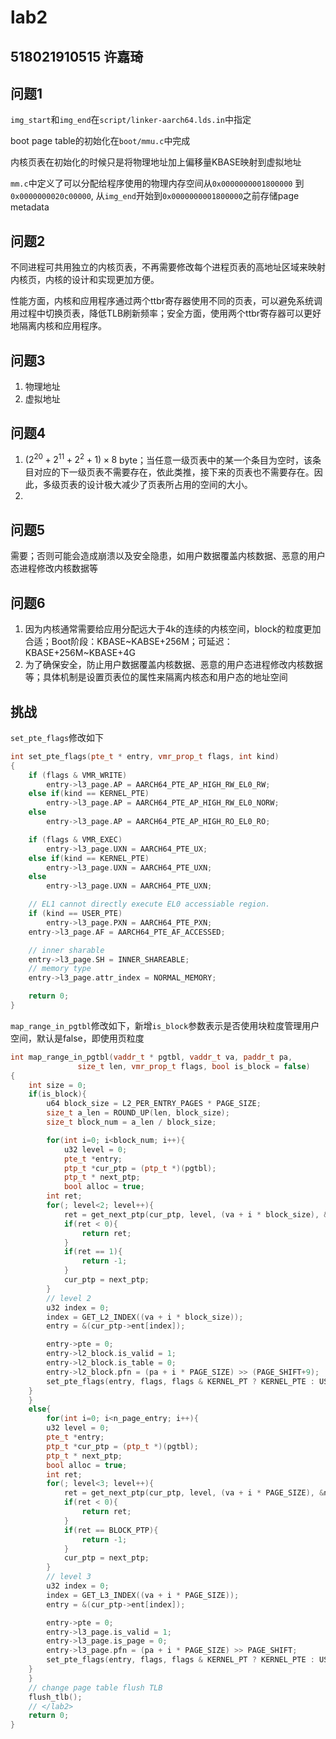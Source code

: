 # lab2

## 518021910515 许嘉琦

## 问题1

`img_start`和`img_end`在`script/linker-aarch64.lds.in`中指定

boot page table的初始化在`boot/mmu.c`中完成

内核页表在初始化的时候只是将物理地址加上偏移量KBASE映射到虚拟地址

`mm.c`中定义了可以分配给程序使用的物理内存空间从`0x0000000001800000` 到`0x0000000020c00000`, 从`img_end`开始到`0x0000000001800000`之前存储page metadata

## 问题2

不同进程可共用独立的内核页表，不再需要修改每个进程页表的高地址区域来映射内核页，内核的设计和实现更加方便。

性能方面，内核和应用程序通过两个ttbr寄存器使用不同的页表，可以避免系统调用过程中切换页表，降低TLB刷新频率；安全方面，使用两个ttbr寄存器可以更好地隔离内核和应用程序。

## 问题3

1. 物理地址
2. 虚拟地址

## 问题4

1. $(2^{20}+2^{11}+2^{2}+1) \times 8$  byte；当任意一级页表中的某一个条目为空时，该条目对应的下一级页表不需要存在，依此类推，接下来的页表也不需要存在。因此，多级页表的设计极大减少了页表所占用的空间的大小。
2. 

## 问题5

需要；否则可能会造成崩溃以及安全隐患，如用户数据覆盖内核数据、恶意的用户态进程修改内核数据等

## 问题6

1. 因为内核通常需要给应用分配远大于4k的连续的内核空间，block的粒度更加合适；Boot阶段：KBASE~KABSE+256M；可延迟：KBASE+256M~KBASE+4G
2. 为了确保安全，防止用户数据覆盖内核数据、恶意的用户态进程修改内核数据等；具体机制是设置页表位的属性来隔离内核态和用户态的地址空间

## 挑战

`set_pte_flags`修改如下

```cpp
int set_pte_flags(pte_t * entry, vmr_prop_t flags, int kind)
{
	if (flags & VMR_WRITE)
		entry->l3_page.AP = AARCH64_PTE_AP_HIGH_RW_EL0_RW;
	else if(kind == KERNEL_PTE)
		entry->l3_page.AP = AARCH64_PTE_AP_HIGH_RW_EL0_NORW;
	else
		entry->l3_page.AP = AARCH64_PTE_AP_HIGH_RO_EL0_RO;

	if (flags & VMR_EXEC)
		entry->l3_page.UXN = AARCH64_PTE_UX;
	else if(kind == KERNEL_PTE)
		entry->l3_page.UXN = AARCH64_PTE_UXN;
	else
		entry->l3_page.UXN = AARCH64_PTE_UXN;

	// EL1 cannot directly execute EL0 accessiable region.
	if (kind == USER_PTE)
		entry->l3_page.PXN = AARCH64_PTE_PXN;
	entry->l3_page.AF = AARCH64_PTE_AF_ACCESSED;

	// inner sharable
	entry->l3_page.SH = INNER_SHAREABLE;
	// memory type
	entry->l3_page.attr_index = NORMAL_MEMORY;

	return 0;
}
```

`map_range_in_pgtbl`修改如下，新增`is_block`参数表示是否使用块粒度管理用户空间，默认是false，即使用页粒度

```cpp
int map_range_in_pgtbl(vaddr_t * pgtbl, vaddr_t va, paddr_t pa,
		       size_t len, vmr_prop_t flags, bool is_block = false)
{
    int size = 0;
    if(is_block){
	    u64 block_size = L2_PER_ENTRY_PAGES * PAGE_SIZE;
	    size_t a_len = ROUND_UP(len, block_size);
	    size_t block_num = a_len / block_size;

	    for(int i=0; i<block_num; i++){
		    u32 level = 0;
		    pte_t *entry;
		    ptp_t *cur_ptp = (ptp_t *)(pgtbl);
		    ptp_t * next_ptp; 
		    bool alloc = true;
		int ret;
		for(; level<2; level++){
			ret = get_next_ptp(cur_ptp, level, (va + i * block_size), &next_ptp, &entry, alloc);
			if(ret < 0){
				return ret;
			}
			if(ret == 1){
				return -1;
			}
			cur_ptp = next_ptp;
		}
		// level 2
		u32 index = 0;
		index = GET_L2_INDEX((va + i * block_size));
		entry = &(cur_ptp->ent[index]);

		entry->pte = 0;
		entry->l2_block.is_valid = 1;
		entry->l2_block.is_table = 0;
		entry->l2_block.pfn = (pa + i * PAGE_SIZE) >> (PAGE_SHIFT+9);
        set_pte_flags(entry, flags, flags & KERNEL_PT ? KERNEL_PTE : USER_PTE);
	}
    }
    else{
        for(int i=0; i<n_page_entry; i++){
		u32 level = 0;
		pte_t *entry;
		ptp_t *cur_ptp = (ptp_t *)(pgtbl);
		ptp_t * next_ptp; 
		bool alloc = true;
		int ret;
		for(; level<3; level++){
			ret = get_next_ptp(cur_ptp, level, (va + i * PAGE_SIZE), &next_ptp, &entry, alloc);
			if(ret < 0){
				return ret;
			}
			if(ret == BLOCK_PTP){
				return -1;
			}
			cur_ptp = next_ptp;
		}
		// level 3
		u32 index = 0;
		index = GET_L3_INDEX((va + i * PAGE_SIZE));
		entry = &(cur_ptp->ent[index]);

		entry->pte = 0;
		entry->l3_page.is_valid = 1;
		entry->l3_page.is_page = 0;
		entry->l3_page.pfn = (pa + i * PAGE_SIZE) >> PAGE_SHIFT;
		set_pte_flags(entry, flags, flags & KERNEL_PT ? KERNEL_PTE : USER_PTE);
	}
    }
	// change page table flush TLB
	flush_tlb();
	// </lab2>
	return 0;
}
```
